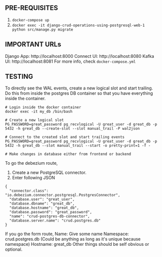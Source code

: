 ## PRE-REQUISITES
1. `docker-compose up`
2. `docker exec -it django-crud-operations-using-postgresql-web-1 python src/manage.py migrate`

## IMPORTANT URLs
Django App: http://localhost:8000
Connect UI: http://localhost:8080 
Kafka UI: http://localhost:8081
For more info, check `docker-compose.yml`

## TESTING
To directly see the WAL events, create a new logical slot and start trailing. Do this from inside the postgres DB container so that you have everything inside the container.
```
# Login inside the docker container
docker exec -it my_db /bin/bash

# Create a new logical slot
PG_PASSWORD=great_password pg_recvlogical -U great_user -d great_db -p 5432 -h great_db --create-slot --slot manual_trail -P wal2json

# Connect to the created slot and start trailing events
PG_PASSWORD=great_password pg_recvlogical -U great_user -d great_db -p 5432 -h great_db --slot manual_trail --start -o pretty-print=1 -f -

# Make changes in database either from frontend or backend
```

To go the debezium route,
1. Create a new PostgreSQL connector.
2. Enter following JSON
```
{
  "connector.class": "io.debezium.connector.postgresql.PostgresConnector",
  "database.user": "great_user",
  "database.dbname": "great_db",
  "database.hostname": "great_db",
  "database.password": "great_password",
  "name": "crud-postgres-db-connector",
  "database.server.name": "crud.postgres.db"
}
```
If you go the form route,
Name: Give some name
Namespace: crud.postgres.db (Could be anything as long as it's unique because namespace)
Hostname: great_db
Other things should be self obvious or optional.
